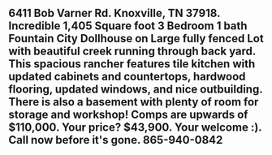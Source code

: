 ## 6411 Bob Varner Rd. Knoxville, TN 37918. Incredible 1,405 Square foot 3 Bedroom 1 bath Fountain City Dollhouse on Large fully fenced Lot with beautiful creek running through back yard. This spacious rancher features tile kitchen with updated cabinets and countertops, hardwood flooring, updated windows, and nice outbuilding. There is also a basement with plenty of room for storage and workshop! Comps are upwards of $110,000. Your price? $43,900. Your welcome :). Call now before it's gone. 865-940-0842
